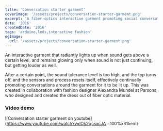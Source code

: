 ```yaml
---
title: 'Conversation starter garment'
coverImage: '/assets/projects/conversation-starter-garment.png'
excerpt: 'A fiber-optics interactive garment promoting social conversation with ambient lights.'
date: '2016'
createdDate: '2016'
tags: 'arduino,leds,interactive fashion'
ogImage:
  url: '/assets/projects/conversation-starter-garment.png'
---
```


An interactive garment that radiantly lights up when sound gets above a certain level, and remains glowing only when sound is not just continuing, but getting louder as well.

After a certain point, the sound tolerance level is too high, and the top turns off, and the sensors and process resets itself, effectively continually promoting conversations around the garment for it to be lit up. This was created in collaboration with fashion designer Alexandra Mundel at Parsons, who designed and created the dress out of fiber optic material.

### Video demo

![Conversation starter garment on youtube](https://www.youtube.com/watch?v=lOk2qcsxcJA =100%x315em)

